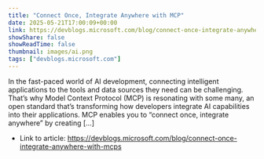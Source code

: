 ```yaml
---
title: "Connect Once, Integrate Anywhere with MCP"
date: 2025-05-21T17:00:09+00:00
link: https://devblogs.microsoft.com/blog/connect-once-integrate-anywhere-with-mcps
showShare: false
showReadTime: false
thumbnail: images/ai.png
tags: ["devblogs.microsoft.com"]
---
```

In the fast-paced world of AI development, connecting intelligent applications to the tools and data sources they need can be challenging. That’s why Model Context Protocol (MCP) is resonating with some many, an open standard that’s transforming how developers integrate AI capabilities into their applications. MCP enables you to “connect once, integrate anywhere” by creating […]

- Link to article: https://devblogs.microsoft.com/blog/connect-once-integrate-anywhere-with-mcps